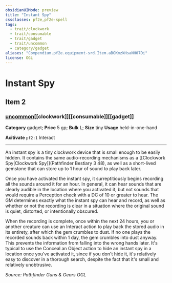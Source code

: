 ```yaml
---
obsidianUIMode: preview
title: "Instant Spy"
cssclasses: pf2e,pf2e-spell
tags:
  - trait/clockwork
  - trait/consumable
  - trait/gadget
  - trait/uncommon
  - category/gadget
aliases: "Compendium.pf2e.equipment-srd.Item.aBGKmzkHsaNH07Di"
license: OGL
---
```

# Instant Spy
## Item 2
### [uncommon](uncommon "Uncommon Rarity Trait")[[clockwork]][[consumable]][[gadget]]

**Category** gadget; 
**Price** 5 gp; 
**Bulk** L; **Size** tiny
**Usage** held-in-one-hand

**Acitivate** `pf2:1` Interact

* * *

An instant spy is a tiny clockwork device that is small enough to be easily hidden. It contains the same audio-recording mechanisms as a [[Clockwork Spy|Clockwork Spy]](Pathfinder Bestiary 3 48), as well as a short-lived gemstone that can store up to 1 hour of sound to play back later.

Once you have activated the instant spy, it surreptitiously begins recording all the sounds around it for an hour. In general, it can hear sounds that are clearly audible in the location where you activated it, but not sounds that would require a Perception check with a DC of 10 or greater to hear. The GM determines exactly what the instant spy can hear and record, as well as whether or not the recording is clear in a situation where the original sound is quiet, distorted, or intentionally obscured.

When the recording is complete, once within the next 24 hours, you or another creature can use an Interact action to play back the stored audio in its entirety, after which the gem crumbles to dust. If no one plays the recorded sounds back within 1 day, the gem crumbles into dust anyway. This prevents the information from falling into the wrong hands later. It's typical to use the Conceal an Object action to hide an instant spy in a location once you've activated it, since if you don't hide it, it's relatively easy to discover in a thorough search, despite the fact that it's small and relatively unobtrusive.

*Source: Pathfinder Guns & Gears*
*OGL*